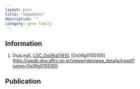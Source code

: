 ```yaml
---
layout: post
title: "legumains"
description: ""
category: gene family
---
```


## Information
1. OsaLeg5, [LOC_Os06g01610](http://rice.plantbiology.msu.edu/cgi-bin/ORF_infopage.cgi?orf=LOC_Os06g01610), [Os06g0105100](http://rapdb.dna.affrc.go.jp/viewer/gbrowse_details/irgsp1?name=Os06g0105100.

## Publication


